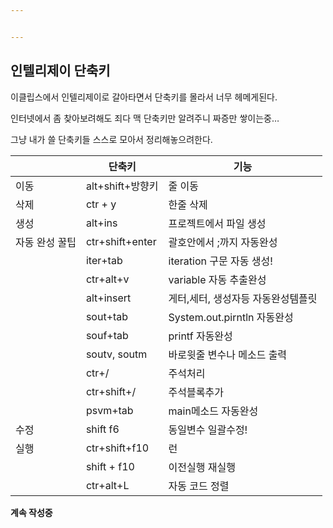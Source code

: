 ```yaml
---


---
```


<h2 id="인텔리제이-단축키">인텔리제이 단축키</h2>
<p>이클립스에서 인텔리제이로 갈아타면서 단축키를 몰라서 너무 헤메게된다.</p>
<p>인터넷에서 좀 찾아보려해도 죄다 맥 단축키만 알려주니 짜증만 쌓이는중…</p>
<p>그냥 내가 쓸 단축키들 스스로 모아서 정리해놓으려한다.</p>

<table>
<thead>
<tr>
<th></th>
<th>단축키</th>
<th>기능</th>
</tr>
</thead>
<tbody>
<tr>
<td>이동</td>
<td>alt+shift+방향키</td>
<td>줄 이동</td>
</tr>
<tr>
<td>삭제</td>
<td>ctr + y</td>
<td>한줄 삭제</td>
</tr>
<tr>
<td>생성</td>
<td>alt+ins</td>
<td>프로젝트에서 파일 생성</td>
</tr>
<tr>
<td>자동 완성 꿀팁</td>
<td>ctr+shift+enter</td>
<td>괄호안에서 ;까지 자동완성</td>
</tr>
<tr>
<td></td>
<td>iter+tab</td>
<td>iteration 구문 자동 생성!</td>
</tr>
<tr>
<td></td>
<td>ctr+alt+v</td>
<td>variable 자동 추출완성</td>
</tr>
<tr>
<td></td>
<td>alt+insert</td>
<td>게터,세터, 생성자등 자동완성템플릿</td>
</tr>
<tr>
<td></td>
<td>sout+tab</td>
<td>System.out.pirntln 자동완성</td>
</tr>
<tr>
<td></td>
<td>souf+tab</td>
<td>printf 자동완성</td>
</tr>
<tr>
<td></td>
<td>soutv, soutm</td>
<td>바로윗줄 변수나 메소드 출력</td>
</tr>
<tr>
<td></td>
<td>ctr+/</td>
<td>주석처리</td>
</tr>
<tr>
<td></td>
<td>ctr+shift+/</td>
<td>주석블록추가</td>
</tr>
<tr>
<td></td>
<td>psvm+tab</td>
<td>main메소드 자동완성</td>
</tr>
<tr>
<td>수정</td>
<td>shift f6</td>
<td>동일변수 일괄수정!</td>
</tr>
<tr>
<td>실행</td>
<td>ctr+shift+f10</td>
<td>런</td>
</tr>
<tr>
<td></td>
<td>shift + f10</td>
<td>이전실행 재실행</td>
</tr>
<tr>
<td></td>
<td>ctr+alt+L</td>
<td>자동 코드 정렬</td>
</tr>
</tbody>
</table><p><strong>계속 작성중</strong></p>

